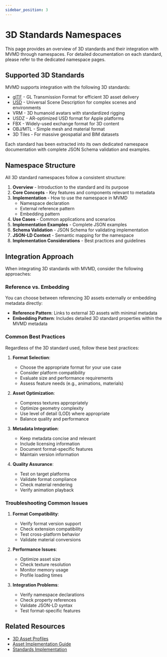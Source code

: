 ```yaml
---
sidebar_position: 3
---
```


# 3D Standards Namespaces

This page provides an overview of 3D standards and their integration with MVMD through namespaces. For detailed documentation on each standard, please refer to the dedicated namespace pages.

## Supported 3D Standards

MVMD supports integration with the following 3D standards:

- [glTF](/docs/namespaces/gltf) - GL Transmission Format for efficient 3D asset delivery
- [USD](/docs/namespaces/usd) - Universal Scene Description for complex scenes and environments
- VRM - 3D humanoid avatars with standardized rigging
- USDZ - AR-optimized USD format for Apple platforms
- FBX - Widely-used exchange format for 3D content
- OBJ/MTL - Simple mesh and material format
- 3D Tiles - For massive geospatial and BIM datasets

Each standard has been extracted into its own dedicated namespace documentation with complete JSON Schema validation and examples.

## Namespace Structure

All 3D standard namespaces follow a consistent structure:

1. **Overview** - Introduction to the standard and its purpose
2. **Core Concepts** - Key features and components relevant to metadata
3. **Implementation** - How to use the namespace in MVMD
   - Namespace declaration
   - External reference pattern
   - Embedding pattern
4. **Use Cases** - Common applications and scenarios
5. **Implementation Examples** - Complete JSON examples
6. **Schema Validation** - JSON Schema for validating implementation
7. **JSON-LD Context** - Semantic mapping for the namespace
8. **Implementation Considerations** - Best practices and guidelines

## Integration Approach

When integrating 3D standards with MVMD, consider the following approaches:

### Reference vs. Embedding

You can choose between referencing 3D assets externally or embedding metadata directly:

- **Reference Pattern**: Links to external 3D assets with minimal metadata
- **Embedding Pattern**: Includes detailed 3D standard properties within the MVMD metadata

### Common Best Practices

Regardless of the 3D standard used, follow these best practices:

1. **Format Selection**:
   - Choose the appropriate format for your use case
   - Consider platform compatibility
   - Evaluate size and performance requirements
   - Assess feature needs (e.g., animations, materials)

2. **Asset Optimization**:
   - Compress textures appropriately
   - Optimize geometry complexity
   - Use level of detail (LOD) where appropriate
   - Balance quality and performance

3. **Metadata Integration**:
   - Keep metadata concise and relevant
   - Include licensing information
   - Document format-specific features
   - Maintain version information

4. **Quality Assurance**:
   - Test on target platforms
   - Validate format compliance
   - Check material rendering
   - Verify animation playback

### Troubleshooting Common Issues

1. **Format Compatibility**:
   - Verify format version support
   - Check extension compatibility
   - Test cross-platform behavior
   - Validate material conversions

2. **Performance Issues**:
   - Optimize asset size
   - Check texture resolution
   - Monitor memory usage
   - Profile loading times

3. **Integration Problems**:
   - Verify namespace declarations
   - Check property references
   - Validate JSON-LD syntax
   - Test format-specific features

## Related Resources

- [3D Asset Profiles](/docs/profiles/3d-asset)
- [Asset Implementation Guide](/docs/implementation/asset-implementation)
- [Standards Implementation](/docs/implementation/standards-implementation) 